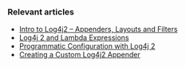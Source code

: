 ### Relevant articles

- [Intro to Log4j2 – Appenders, Layouts and Filters](http://www.baeldung.com/log4j2-appenders-layouts-filters)
- [Log4j 2 and Lambda Expressions](http://www.baeldung.com/log4j-2-lazy-logging)
- [Programmatic Configuration with Log4j 2](http://www.baeldung.com/log4j2-programmatic-config)
- [Creating a Custom Log4j2 Appender](https://www.baeldung.com/log4j2-custom-appender)
